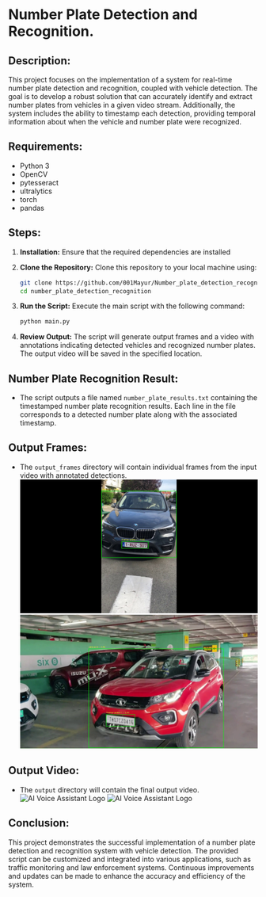 # Number Plate Detection and Recognition.

## Description:
This project focuses on the implementation of a system for real-time number plate detection and recognition, coupled with vehicle detection. The goal is to develop a robust solution that can accurately identify and extract number plates from vehicles in a given video stream. Additionally, the system includes the ability to timestamp each detection, providing temporal information about when the vehicle and number plate were recognized.

## Requirements:
- Python 3
- OpenCV
- pytesseract
- ultralytics
- torch
- pandas

## Steps:

1. **Installation:**
   Ensure that the required dependencies are installed

2. **Clone the Repository:**
   Clone this repository to your local machine using:
   ```bash
   git clone https://github.com/001Mayur/Number_plate_detection_recognition.git
   cd number_plate_detection_recognition
   ```

3. **Run the Script:**
   Execute the main script with the following command:
   ```bash
   python main.py
   ```

5. **Review Output:**
   The script will generate output frames and a video with annotations indicating detected vehicles and recognized number plates. The output video will be saved in the specified location.


## Number Plate Recognition Result:
- The script outputs a file named `number_plate_results.txt` containing the timestamped number plate recognition results. Each line in the file corresponds to a detected number plate along with the associated timestamp.


## Output Frames:
- The `output_frames` directory will contain individual frames from the input video with annotated detections.
![AI Voice Assistant Logo](output_frames/13822255.jpg)
![AI Voice Assistant Logo](output_frames/41705387.jpg)


## Output Video:
- The `output` directory will contain the final output video.
![AI Voice Assistant Logo](output_video/result.gif)
![AI Voice Assistant Logo](output_video/result1.gif)




## Conclusion:
This project demonstrates the successful implementation of a number plate detection and recognition system with vehicle detection. The provided script can be customized and integrated into various applications, such as traffic monitoring and law enforcement systems. Continuous improvements and updates can be made to enhance the accuracy and efficiency of the system.
